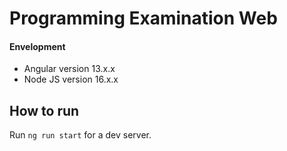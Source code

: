 # Programming Examination Web

#### Envelopment
- Angular version 13.x.x
- Node JS version 16.x.x

## How to run

Run `ng run start` for a dev server.

